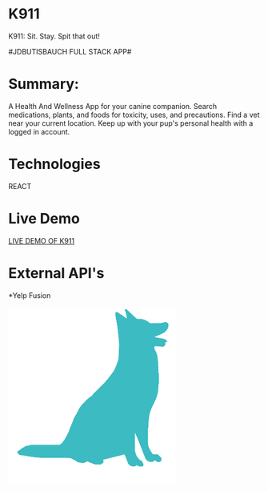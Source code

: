 # K911
K911: Sit. Stay. Spit that out!

#JDBUTISBAUCH FULL STACK APP#

# Summary:
  A Health And Wellness App for your canine companion.  Search medications, plants, and foods for toxicity, uses, and precautions.  Find a vet near your current location. Keep up with your pup's personal health with a logged in account.
  
# Technologies

 REACT
 
 # Live Demo
 
<a href="https://k911.now.sh">LIVE DEMO OF K911</a>
 
 # External API's
  *Yelp Fusion

![BlueDog](https://github.com/JGD625/K911/blob/master/src/Images/BlueDog.png)
